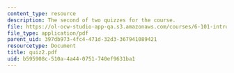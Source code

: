 ```yaml
---
content_type: resource
description: The second of two quizzes for the course.
file: https://ol-ocw-studio-app-qa.s3.amazonaws.com/courses/6-101-introductory-analog-electronics-laboratory-spring-2007/b595908c510a4a440751740ef9631ba1_quiz2.pdf
file_type: application/pdf
parent_uid: 397db973-4fc4-471d-32d3-367941089421
resourcetype: Document
title: quiz2.pdf
uid: b595908c-510a-4a44-0751-740ef9631ba1
---
```

